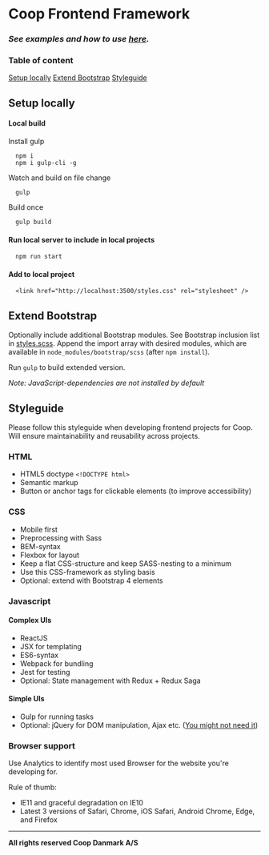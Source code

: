 # Coop Frontend Framework

### *See examples and how to use [here](https://coop-digital.github.io/coop-cvi/).*

### Table of content
[Setup locally](#setup-locally)
[Extend Bootstrap](#extend-bootstrap)
[Styleguide](#styleguide)

## Setup locally

#### Local build

Install gulp
```
  npm i
  npm i gulp-cli -g
```

Watch and build on file change
```
  gulp
```

Build once
```
  gulp build
```

#### Run local server to include in local projects

```
  npm run start
```

#### Add to local project

```
  <link href="http://localhost:3500/styles.css" rel="stylesheet" />
```

## Extend Bootstrap

Optionally include additional Bootstrap modules. See Bootstrap inclusion list in [styles.scss](src/sass/styles.scss). Append the import array with desired modules, which are available in `node_modules/bootstrap/scss` (after `npm install`).

Run `gulp` to build extended version.

*Note: JavaScript-dependencies are not installed by default*

## Styleguide

Please follow this styleguide when developing frontend projects for Coop. Will ensure maintainability and reusability across projects.

### HTML

* HTML5 doctype `<!DOCTYPE html>`
* Semantic markup
* Button or anchor tags for clickable elements (to improve accessibility)

### CSS

* Mobile first
* Preprocessing with Sass
* BEM-syntax
* Flexbox for layout
* Keep a flat CSS-structure and keep SASS-nesting to a minimum
* Use this CSS-framework as styling basis
* Optional: extend with Bootstrap 4 elements

### Javascript

#### Complex UIs

* ReactJS
* JSX for templating
* ES6-syntax
* Webpack for bundling
* Jest for testing
* Optional: State management with Redux + Redux Saga

#### Simple UIs

* Gulp for running tasks
* Optional: jQuery for DOM manipulation, Ajax etc. ([You might not need it](http://youmightnotneedjquery.com/))

### Browser support

Use Analytics to identify most used Browser for the website you're developing for.

Rule of thumb:
* IE11 and graceful degradation on IE10
* Latest 3 versions of Safari, Chrome, iOS Safari, Android Chrome, Edge, and Firefox

___

**All rights reserved Coop Danmark A/S**
